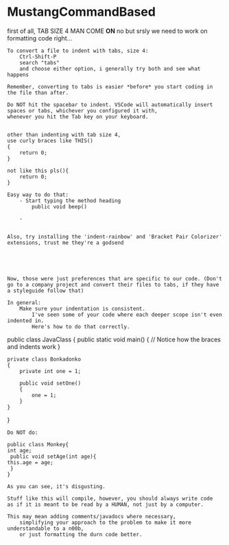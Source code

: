 # MustangCommandBased

first of all, TAB SIZE 4 MAN COME **ON**
	no but srsly we need to work on formatting code right...

	To convert a file to indent with tabs, size 4:
		Ctrl-Shift-P
		search "tabs"
		and choose either option, i generally try both and see what happens

	Remember, converting to tabs is easier *before* you start coding in the file than after.

	Do NOT hit the spacebar to indent. VSCode will automatically insert spaces or tabs, whichever you configured it with,
	whenever you hit the Tab key on your keyboard.


	other than indenting with tab size 4,
	use curly braces like THIS()
	{
		return 0;
	}

	not like this pls(){
		return 0;
	}

	Easy way to do that:
		- Start typing the method heading
			public void beep()
		
		-
	

	Also, try installing the 'indent-rainbow' and 'Bracket Pair Colorizer' extensions, trust me they're a godsend





	Now, those were just preferences that are specific to our code. (Don't go to a company project and convert their files to tabs, if they have a styleguide follow that)
	
	In general:
		Make sure your indentation is consistent.
			I've seen some of your code where each deeper scope isn't even indented in.
			Here's how to do that correctly.
	
public class JavaClass
{
	public static void main()
	{
		// Notice how the braces and indents work
	}

	private class Bonkadonko
	{
		private int one = 1;

		public void setOne()
		{
			one = 1;
		}
	}
}


	Do NOT do:

	public class Monkey{
	int age;
	 public void setAge(int age){
	this.age = age;
	 }
	}

	As you can see, it's disgusting.

	Stuff like this will compile, however, you should always write code
	as if it is meant to be read by a HUMAN, not just by a computer.

	This may mean adding comments/javadocs where necessary,
		simplifying your approach to the problem to make it more understandable to a n00b,
		or just formatting the durn code better.